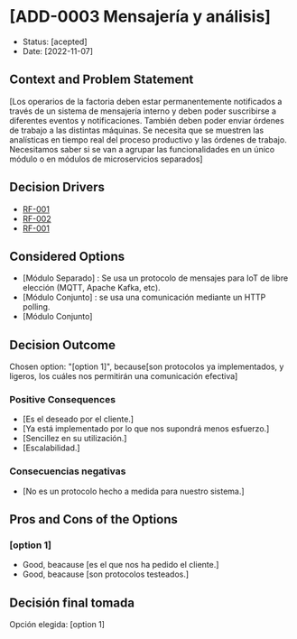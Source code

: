 # [ADD-0003 Mensajería y análisis]

* Status: [acepted]
* Date: [2022-11-07]

## Context and Problem Statement

[Los operarios de la factoria deben estar permanentemente notificados a través de un sistema de mensajería interno y deben poder suscribirse a diferentes eventos y notificaciones. También deben poder enviar órdenes de trabajo a las distintas máquinas. Se necesita que se muestren las analísticas en tiempo real del proceso
productivo y las órdenes de trabajo. Necesitamos saber si se van a agrupar las funcionalidades en un único módulo o en módulos de microservicios separados]

## Decision Drivers

* [RF-001](../requisitos/RF-001.md)
* [RF-002](../requisitos/RF-002.md)
* [RF-001](../requisitos/RF-007.md)

## Considered Options

* [Módulo Separado] : Se usa un protocolo de mensajes para IoT de libre elección (MQTT, Apache Kafka, etc).
* [Módulo Conjunto] : se usa una comunicación mediante un HTTP polling.
* [Módulo Conjunto]

## Decision Outcome

Chosen option: "[option 1]", because[son protocolos ya implementados, y ligeros, los cuáles nos permitirán una comunicación efectiva]

### Positive Consequences <!-- optional -->

* [Es el deseado por el cliente.]
* [Ya está implementado por lo que nos supondrá menos esfuerzo.]
* [Sencillez en su utilización.]
* [Escalabilidad.]

### Consecuencias negativas <!-- optional -->

* [No es un protocolo hecho a medida para nuestro sistema.]

## Pros and Cons of the Options

### [option 1]

* Good, beacause [es el que nos ha pedido el cliente.]
* Good, beacause [son protocolos testeados.]

## Decisión final tomada

Opción elegida: [option 1]

